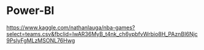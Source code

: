 # Power-BI
https://www.kaggle.com/nathanlauga/nba-games?select=teams.csv&fbclid=IwAR36MyB_t4nk_ch6ypbfvWrbio8H_PAznBI6Njc9PsIyFgMLzMSONL76Hwg
